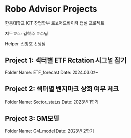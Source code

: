 # Robo Advisor Projects

한동대학교 ICT 창업학부 로보어드바이저 랩실 프로젝트

지도교수: 김학주 교수님

Helper: 신창호 선생님

## Project 1: 섹터별 ETF Rotation 시그널 잡기
Folder Name: ETF_forecast
Date: 2024.03.02~

## Project 2: 섹터별 벤치마크 상회 여부 체크
Folder Name: Sector_status
Date: 2023년 1학기

## Project 3: GM모델
Folder Name: GM_model
Date: 2023년 2학기
